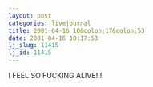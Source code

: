 ```yaml
---
layout: post
categories: livejournal
title: 2001-04-16 10&colon;17&colon;53
date: 2001-04-16 10:17:53
lj_slug: 11415
lj_id: 11415
---
```

I FEEL SO FUCKING ALIVE!!!
